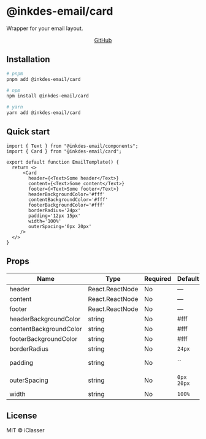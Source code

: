 # @inkdes-email/card

Wrapper for your email layout.

<div style='text-align:center'>
  <a href='https://github.com/iClasser/inkdes-email-comps'>GitHub<a>
  </hr>
</div>

## Installation

```bash
# pnpm
pnpm add @inkdes-email/card

# npm
npm install @inkdes-email/card

# yarn
yarn add @inkdes-email/card
```

## Quick start

```tsx
import { Text } from "@inkdes-email/components";
import { Card } from "@inkdes-email/card";

export default function EmailTemplate() {
  return <>
      <Card 
        header={<Text>Some header</Text>}
        content={<Text>Some content</Text>}
        footer={<Text>Some footer</Text>}
        headerBackgroundColor='#fff'
        contentBackgroundColor='#fff'
        footerBackgroundColor='#fff'
        borderRadius='24px' 
        padding='12px 15px'
        width='100%'
        outerSpacing='0px 20px' 
     />
  </>
}
```

## Props

| Name     | Type            | Required | Default | Description |
| -------- | --------------- | -------- | ------- | ----------- |
| header | React.ReactNode | No      | —       |  |
| content | React.ReactNode | No      | —       |  |
| footer | React.ReactNode | No      | —       |  |
| headerBackgroundColor | string | No | #fff | — |
| contentBackgroundColor | string | No | #fff | — |
| footerBackgroundColor | string | No | #fff | — |
| borderRadius | string | No | `24px` | — |
| padding | string | No | `` | inner padding |
| outerSpacing | string | No | `0px 20px` | outside spacing |
| width | string | No | `100%` |  |

## License

MIT © iClasser

